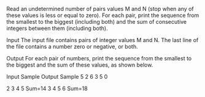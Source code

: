 Read an undetermined number of pairs values M and N (stop when any of these values is less or equal to zero). For each pair, print the sequence from the smallest to the biggest (including both) and the sum of consecutive integers between them (including both).

Input
The input file contains pairs of integer values M and N. The last line of the file contains a number zero or negative, or both.

Output
For each pair of numbers, print the sequence from the smallest to the biggest and the sum of these values, as shown below.

Input Sample	Output Sample
5 2
6 3
5 0

2 3 4 5 Sum=14
3 4 5 6 Sum=18
